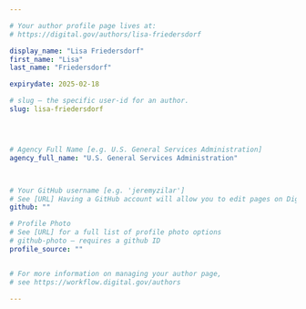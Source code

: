 ```yaml
---

# Your author profile page lives at:
# https://digital.gov/authors/lisa-friedersdorf

display_name: "Lisa Friedersdorf"
first_name: "Lisa"
last_name: "Friedersdorf"

expirydate: 2025-02-18

# slug — the specific user-id for an author.
slug: lisa-friedersdorf




# Agency Full Name [e.g. U.S. General Services Administration]
agency_full_name: "U.S. General Services Administration"



# Your GitHub username [e.g. 'jeremyzilar']
# See [URL] Having a GitHub account will allow you to edit pages on DigitalGov. The image used in your GitHub account can also be used to populate your digital.gov profile photo.
github: ""

# Profile Photo
# See [URL] for a full list of profile photo options
# github-photo — requires a github ID
profile_source: ""


# For more information on managing your author page,
# see https://workflow.digital.gov/authors

---
```

